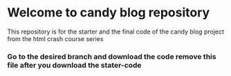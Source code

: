 # Welcome to candy blog repository

This repository is for the starter and the final code of the candy blog project from the html crash course series

### Go to the desired branch and download the code remove this file after you download the stater-code
